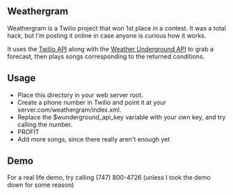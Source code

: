 Weathergram
----------
Weathergram is a Twilio project that won 1st place in a contest. It was a total hack, but I'm posting it online in case anyone is curious how it works.

It uses the [Twilio API](http://www.twilio.com/docs) along with the [Weather Underground API](http://www.wunderground.com/weather/api/) to grab a forecast, then plays songs corresponding to the returned conditions.

Usage
---------
- Place this directory in your web server root. 
- Create a phone number in Twilio and point it at your server.com/weathergram/index.xml. 
- Replace the $wunderground_api_key variable with your own key, and try calling the number.
- PROFIT
- Add more songs, since there really aren't enough yet

Demo
---------
For a real life demo, try calling (747) 800-4726 (unless I took the demo down for some reason)
